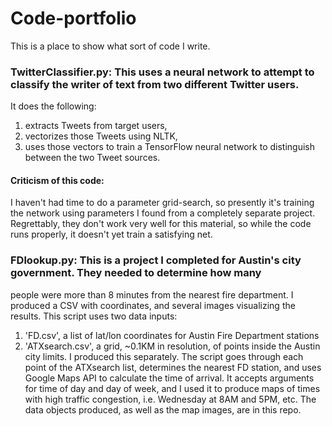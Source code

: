 # Code-portfolio
This is a place to show what sort of code I write.

### TwitterClassifier.py: This uses a neural network to attempt to classify the writer of text from two different Twitter users.
It does the following:
1. extracts Tweets from target users, 
2. vectorizes those Tweets using NLTK,
3. uses those vectors to train a TensorFlow neural network to distinguish between the two Tweet sources.
#### Criticism of this code: 
I haven't had time to do a parameter grid-search, so presently it's 
training the network using parameters I found from a completely separate project. Regrettably, they don't
work very well for this material, so while the code runs properly, it doesn't yet train a satisfying net.

### FDlookup.py: This is a project I completed for Austin's city government. They needed to determine how many 
people were more than 8 minutes from the nearest fire department. I produced a CSV with coordinates, and 
several images visualizing the results.
This script uses two data inputs: 
1. 'FD.csv', a list of lat/lon coordinates for Austin Fire Department stations
2. 'ATXsearch.csv', a grid, ~0.1KM in resolution, of points inside the Austin city limits. I produced this separately.
The script goes through each point of the ATXsearch list, determines the nearest FD station, and uses
Google Maps API to calculate the time of arrival. It accepts arguments for time of day and day of week, 
and I used it to produce maps of times with high traffic congestion, i.e. Wednesday at 8AM and 5PM, etc.
The data objects produced, as well as the map images, are in this repo.
